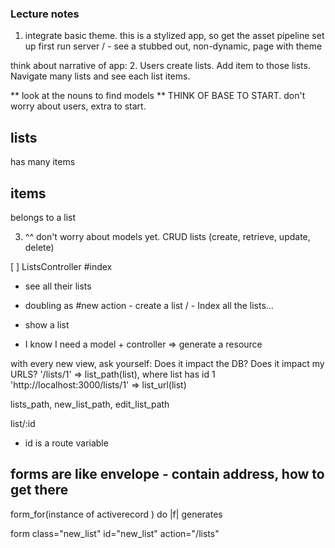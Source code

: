 ### Lecture notes

1. integrate basic theme. this is a stylized app, so get the asset pipeline set up first
run server
/ - see a stubbed out, non-dynamic, page with theme





think about narrative of app:
2. Users create lists. Add item to those lists. Navigate many lists and see each list items.

** look at the nouns to find models **
THINK OF BASE TO START. don't worry about users, extra to start.

## lists
  has many items

## items
  belongs to a list

3. ^^ don't worry about models yet. CRUD lists (create, retrieve, update, delete)

[ ] ListsController
  #index
  + see all their lists
  + doubling as #new action - create a list
  / - Index all the lists...
  + show a list

  + I know I need a model + controller => generate a resource


  with every new view, ask yourself:
  Does it impact the DB?
  Does it impact my URLS?
  '/lists/1' => list_path(list), where list has id 1
  'http://localhost:3000/lists/1' => list_url(list)

  lists_path, new_list_path, edit_list_path


  list/:id
  + id is a route variable

## forms are like envelope - contain address, how to get there

form_for(instance of activerecord ) do |f|
generates

form class="new_list" id="new_list" action="/lists"
